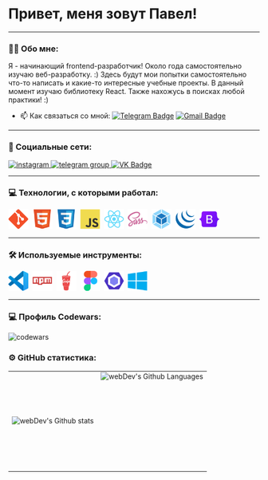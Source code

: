 
# Привет, меня зовут Павел!

---

### :man_technologist: Обо мне:

Я - начинающий frontend-разработчик! Около года самостоятельно изучаю веб-разработку. :) Здесь будут мои попытки самостоятельно что-то написать и какие-то интересные учебные проекты. В данный момент изучаю библиотеку React. Также нахожусь в поисках любой практики! :)

- :mailbox: Как связаться со мной: [![Telegram Badge](https://img.shields.io/badge/-pashquette-blue?style=flat&logo=Telegram&logoColor=white)](https://t.me/pashquette) [![Gmail Badge](https://img.shields.io/badge/-Gmail-red?style=flat&logo=Gmail&logoColor=white)](mailto:pashquette@gmail.com)

---

### 🤝 Социальные сети:

  <div id="badges">
    <a href="http://instagram.com/pashquette" target="_blank">
      <img src="https://cdn-icons-png.flaticon.com/512/3955/3955024.png" width="40" height="40" alt="instagram" />
    </a>
    <a href="https://t.me/pashquette_frontend" target="_blank">
      <img src="https://cdn-icons-png.flaticon.com/512/2111/2111646.png" width="40" height="40" alt="telegram group" />
    </a>
    <a href="https://vk.com/jrmarty" target="_blank">
      <img src="https://cdn-icons-png.flaticon.com/512/145/145813.png" width="40" height="40" alt="VK Badge"/>
    </a>
  </div>

---

### 💻 Технологии, с которыми работал:

<div>
  <img src="https://github.com/devicons/devicon/blob/master/icons/git/git-original.svg" title="git" alt="git" width="40" height="40"/>&nbsp
  <img src="https://github.com/devicons/devicon/blob/master/icons/html5/html5-original.svg" title="html5" alt="html5" width="40" height="40"/>&nbsp
  <img src="https://github.com/devicons/devicon/blob/master/icons/css3/css3-original.svg" title="css" alt="css" width="40" height="40"/>&nbsp
  <img src="https://github.com/devicons/devicon/blob/master/icons/javascript/javascript-original.svg" title="javascript" alt="javascript" width="40" height="40"/>&nbsp
  <img src="https://github.com/devicons/devicon/blob/master/icons/react/react-original.svg" title="reactjs" alt="reactjs" width="40" height="40"/>&nbsp
  <img src="https://github.com/devicons/devicon/blob/master/icons/sass/sass-original.svg" title="sass/scss" alt="sass/scss" width="40" height="40"/>&nbsp;
  <img src="https://github.com/devicons/devicon/blob/master/icons/webpack/webpack-original.svg" title="webpack" alt="webpack" width="40" height="40"/>&nbsp;
  <img src="https://github.com/devicons/devicon/blob/master/icons/jquery/jquery-original.svg" title="jquery" alt="jquery" width="40" height="40"/>&nbsp;
  <img src="https://github.com/devicons/devicon/blob/master/icons/bootstrap/bootstrap-original.svg" title="bootstrap" alt="bootstrap" width="40" height="40"/>&nbsp;
  <!-- <img src="https://github.com/devicons/devicon/blob/master/icons/redux/redux-original.svg" title="redux" alt="redux" width="40" height="40"/>&nbsp; -->
</div>

---

### 🛠 Используемые инструменты:

<div>
  <img src="https://raw.githubusercontent.com/devicons/devicon/1119b9f84c0290e0f0b38982099a2bd027a48bf1/icons/vscode/vscode-original.svg" title="VSCode" alt="VSCode" width="40" height="40"/>&nbsp;
  <img src="https://github.com/devicons/devicon/blob/master/icons/npm/npm-original-wordmark.svg" title="npm" alt="npm" width="40" height="40"/>&nbsp;
  <img src="https://github.com/devicons/devicon/blob/master/icons/gulp/gulp-plain.svg" title="gulp" alt="gulp" width="40" height="40"/>&nbsp;
  <img src="https://github.com/devicons/devicon/blob/master/icons/figma/figma-original.svg" title="figma" alt="figma" width="40" height="40"/>&nbsp;
  <img src="https://github.com/devicons/devicon/blob/master/icons/eslint/eslint-original.svg" title="ESLint" alt="ESLint" width="40" height="40"/>&nbsp;
  <img src="https://github.com/devicons/devicon/blob/master/icons/windows8/windows8-original.svg" title="windows" alt="windows" width="40" height="40"/>&nbsp;
</div>

---

<!-- ### 💻 Пройденные курсы:

| Курсы                                                           | 
| ----------------------------------------------------------------|
| netology.ru/Старт в программировании                            | 
| stepik.org/Основы программирования на C. Задачи.                | 
| netology.ru/Основы верстки сайта                                | 
| netology.ru/Первые шаги в JavaScript: создаём сайт и приложение |
| stepik.org/Веб-разработка для начинающих: HTML и CSS            |
| stepik.org/JavaScript для начинающих                            |
| stepik.org/Web-технологии: начальный уровень                    |
| practicum.yandex/Факультет Веб разработки                       |

--- -->

### 💻 Профиль Codewars:

![codewars](https://www.codewars.com/users/Pashquette/badges/large)

### ⚙️ GitHub статистика:

<table>
  <tr>
    <td>
      <img align="left" src="http://github-readme-streak-stats.herokuapp.com?user=pashquette&theme=dark&background=000000" alt="webDev's Github stats" />
    </td>
    <td>
      <img height="195px" align="right" alt="webDev's Github Languages" src="https://github-readme-stats-sigma-five.vercel.app/api/top-langs/?username=Pashquette&layout=compact&theme=vision-friendly-dark" />
    </td>
  </tr>
</table>
